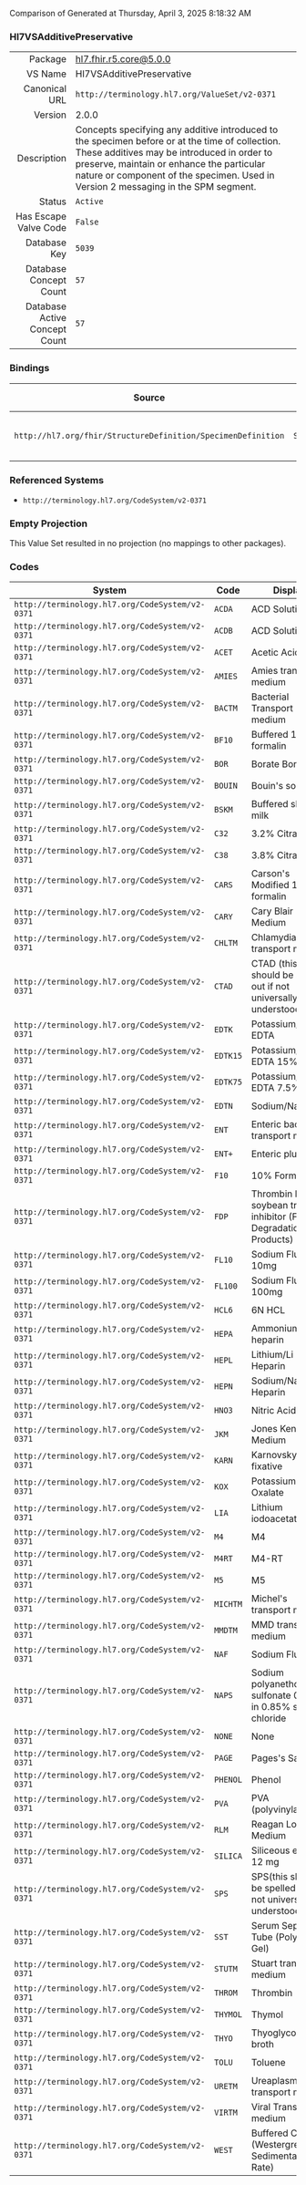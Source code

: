 Comparison of 
Generated at Thursday, April 3, 2025 8:18:32 AM

### Hl7VSAdditivePreservative

|      |     |
| ---: | --- |
| Package | hl7.fhir.r5.core@5.0.0 |
| VS Name | Hl7VSAdditivePreservative |
| Canonical URL | `http://terminology.hl7.org/ValueSet/v2-0371` |
| Version | 2.0.0 |
| Description | Concepts specifying any additive introduced to the specimen before or at the time of collection.  These additives may be introduced in order to preserve, maintain or enhance the particular nature or component of the specimen.  Used in Version 2 messaging in the SPM segment. |
| Status | `Active` |
| Has Escape Valve Code | `False` |
| Database Key | `5039` |
| Database Concept Count | `57` |
| Database Active Concept Count | `57` |
### Bindings

| Source | Element | Binding | Strength | Element Short |
| ------ | ------- | ------- | -------- | ------------- |
| `http://hl7.org/fhir/StructureDefinition/SpecimenDefinition` | `SpecimenDefinition.typeTested.container.additive.additive[x]` | `http://terminology.hl7.org/ValueSet/v2-0371` | `Example` | Additive associated with container |

### Referenced Systems

* `http://terminology.hl7.org/CodeSystem/v2-0371`
### Empty Projection

This Value Set resulted in no projection (no mappings to other packages).

### Codes

| System | Code | Display |
| ------ | ---- | ------- |
| `http://terminology.hl7.org/CodeSystem/v2-0371` | `ACDA` | ACD Solution A |
| `http://terminology.hl7.org/CodeSystem/v2-0371` | `ACDB` | ACD Solution B |
| `http://terminology.hl7.org/CodeSystem/v2-0371` | `ACET` | Acetic Acid |
| `http://terminology.hl7.org/CodeSystem/v2-0371` | `AMIES` | Amies transport medium |
| `http://terminology.hl7.org/CodeSystem/v2-0371` | `BACTM` | Bacterial Transport medium |
| `http://terminology.hl7.org/CodeSystem/v2-0371` | `BF10` | Buffered 10% formalin |
| `http://terminology.hl7.org/CodeSystem/v2-0371` | `BOR` | Borate Boric Acid |
| `http://terminology.hl7.org/CodeSystem/v2-0371` | `BOUIN` | Bouin's solution |
| `http://terminology.hl7.org/CodeSystem/v2-0371` | `BSKM` | Buffered skim milk |
| `http://terminology.hl7.org/CodeSystem/v2-0371` | `C32` | 3.2%  Citrate |
| `http://terminology.hl7.org/CodeSystem/v2-0371` | `C38` | 3.8% Citrate |
| `http://terminology.hl7.org/CodeSystem/v2-0371` | `CARS` | Carson's Modified 10% formalin |
| `http://terminology.hl7.org/CodeSystem/v2-0371` | `CARY` | Cary Blair Medium |
| `http://terminology.hl7.org/CodeSystem/v2-0371` | `CHLTM` | Chlamydia transport medium |
| `http://terminology.hl7.org/CodeSystem/v2-0371` | `CTAD` | CTAD (this should be spelled out if not universally understood) |
| `http://terminology.hl7.org/CodeSystem/v2-0371` | `EDTK` | Potassium/K EDTA |
| `http://terminology.hl7.org/CodeSystem/v2-0371` | `EDTK15` | Potassium/K EDTA 15% |
| `http://terminology.hl7.org/CodeSystem/v2-0371` | `EDTK75` | Potassium/K EDTA 7.5% |
| `http://terminology.hl7.org/CodeSystem/v2-0371` | `EDTN` | Sodium/Na EDTA |
| `http://terminology.hl7.org/CodeSystem/v2-0371` | `ENT` | Enteric bacteria transport medium |
| `http://terminology.hl7.org/CodeSystem/v2-0371` | `ENT+` | Enteric plus |
| `http://terminology.hl7.org/CodeSystem/v2-0371` | `F10` | 10% Formalin |
| `http://terminology.hl7.org/CodeSystem/v2-0371` | `FDP` | Thrombin NIH; soybean trypsin inhibitor (Fibrin Degradation Products) |
| `http://terminology.hl7.org/CodeSystem/v2-0371` | `FL10` | Sodium Fluoride, 10mg |
| `http://terminology.hl7.org/CodeSystem/v2-0371` | `FL100` | Sodium Fluoride, 100mg |
| `http://terminology.hl7.org/CodeSystem/v2-0371` | `HCL6` | 6N HCL |
| `http://terminology.hl7.org/CodeSystem/v2-0371` | `HEPA` | Ammonium heparin |
| `http://terminology.hl7.org/CodeSystem/v2-0371` | `HEPL` | Lithium/Li  Heparin |
| `http://terminology.hl7.org/CodeSystem/v2-0371` | `HEPN` | Sodium/Na  Heparin |
| `http://terminology.hl7.org/CodeSystem/v2-0371` | `HNO3` | Nitric Acid |
| `http://terminology.hl7.org/CodeSystem/v2-0371` | `JKM` | Jones Kendrick Medium |
| `http://terminology.hl7.org/CodeSystem/v2-0371` | `KARN` | Karnovsky's fixative |
| `http://terminology.hl7.org/CodeSystem/v2-0371` | `KOX` | Potassium Oxalate |
| `http://terminology.hl7.org/CodeSystem/v2-0371` | `LIA` | Lithium iodoacetate |
| `http://terminology.hl7.org/CodeSystem/v2-0371` | `M4` | M4 |
| `http://terminology.hl7.org/CodeSystem/v2-0371` | `M4RT` | M4-RT |
| `http://terminology.hl7.org/CodeSystem/v2-0371` | `M5` | M5 |
| `http://terminology.hl7.org/CodeSystem/v2-0371` | `MICHTM` | Michel's transport medium |
| `http://terminology.hl7.org/CodeSystem/v2-0371` | `MMDTM` | MMD transport medium |
| `http://terminology.hl7.org/CodeSystem/v2-0371` | `NAF` | Sodium Fluoride |
| `http://terminology.hl7.org/CodeSystem/v2-0371` | `NAPS` | Sodium polyanethol sulfonate 0.35% in 0.85% sodium chloride |
| `http://terminology.hl7.org/CodeSystem/v2-0371` | `NONE` | None |
| `http://terminology.hl7.org/CodeSystem/v2-0371` | `PAGE` | Pages's Saline |
| `http://terminology.hl7.org/CodeSystem/v2-0371` | `PHENOL` | Phenol |
| `http://terminology.hl7.org/CodeSystem/v2-0371` | `PVA` | PVA (polyvinylalcohol) |
| `http://terminology.hl7.org/CodeSystem/v2-0371` | `RLM` | Reagan Lowe Medium |
| `http://terminology.hl7.org/CodeSystem/v2-0371` | `SILICA` | Siliceous earth, 12 mg |
| `http://terminology.hl7.org/CodeSystem/v2-0371` | `SPS` | SPS(this should be spelled out if not universally understood) |
| `http://terminology.hl7.org/CodeSystem/v2-0371` | `SST` | Serum Separator Tube (Polymer Gel) |
| `http://terminology.hl7.org/CodeSystem/v2-0371` | `STUTM` | Stuart transport medium |
| `http://terminology.hl7.org/CodeSystem/v2-0371` | `THROM` | Thrombin |
| `http://terminology.hl7.org/CodeSystem/v2-0371` | `THYMOL` | Thymol |
| `http://terminology.hl7.org/CodeSystem/v2-0371` | `THYO` | Thyoglycollate broth |
| `http://terminology.hl7.org/CodeSystem/v2-0371` | `TOLU` | Toluene |
| `http://terminology.hl7.org/CodeSystem/v2-0371` | `URETM` | Ureaplasma transport medium |
| `http://terminology.hl7.org/CodeSystem/v2-0371` | `VIRTM` | Viral Transport medium |
| `http://terminology.hl7.org/CodeSystem/v2-0371` | `WEST` | Buffered Citrate (Westergren Sedimentation Rate) |
